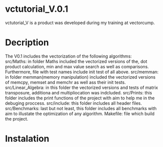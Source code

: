 # vctutorial_V.0.1
vctutorial_V is a product was developed during my training at vectorcump.
# Decription 
The V0.1 includes the vectorization of the following algorithms:<br />
    src/Maths: in folder Maths included the vectorized versions of the, dot product calculation, min and max value search as well as comparisons.
    Furthermore, file with test names include init test of all above.
    src/memman: in folder memman(memory manipulation) included the vectorized versions of memcpy, memset and memchr as well ass their init tests.
    src/Linear_Algebra: in this folder the vectorized versions and tests of matrix transposure, additiona and multipliocation was indcluded.
    src/Prints: this folder includes the print functions of the project with aim to help me in the debuging proccess.
    src/include: this folder includes all header files.
    src/Benchmarks: last but not least, this folder includes all benchmarks with aim to illustate the optimization of any algorithm.
    Makefile: file which build the project.
    
# Instalation
